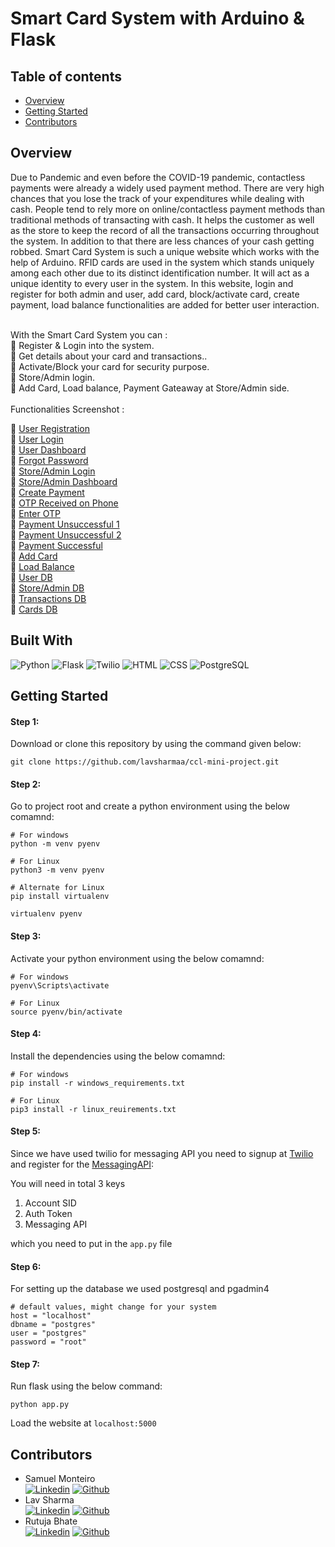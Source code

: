 # Smart Card System with Arduino & Flask

## Table of contents

- [Overview](#overview)
- [Getting Started](#gettingstarted)
- [Contributors](#contributors)

## Overview  <a id="overview"></a>

Due to Pandemic and even before the COVID-19 pandemic, contactless payments were already a widely used payment method. There are very high chances that you lose the track of your expenditures while dealing with cash. People tend to rely more on online/contactless payment methods than traditional methods of transacting with cash. It helps the customer as well as the store to keep the record of all the transactions occurring throughout the system. In addition to that there are less chances of your cash getting robbed.
Smart Card System is such a unique website which works with the help of Arduino. RFID cards are used in the system which stands uniquely among each other due to its distinct identification number. It will act as a unique identity to every user in the system. In this website, login and register for both admin and user, add card, block/activate card, create payment, load balance functionalities are added for better user interaction.

<br>
With the Smart Card System you can :
<br>
🔽 Register & Login into the system.<br>
🔽 Get details about your card and transactions..<br>
🔽 Activate/Block your card for security purpose.<br>
🔽 Store/Admin login.<br>
🔽 Add Card, Load balance, Payment Gateaway at Store/Admin side.<br>
<br>
Functionalities Screenshot :

🔽 [User Registration](./output_images/user_registration.png)<br>
🔽 [User Login](./output_images/user_login.png)<br>
🔽 [User Dashboard](./output_images/user_dashboard.png)<br>
🔽 [Forgot Password](/output_images/reset_password.png)<br>
🔽 [Store/Admin Login](./output_images/admin_login.png)<br>
🔽 [Store/Admin Dashboard](./output_images/store_dashboard.png)<br>
🔽 [Create Payment](./output_images/payment.png)<br>
🔽 [OTP Received on Phone](./output_images/mobile_otp.jpg)<br>
🔽 [Enter OTP](./output_images/enter_otp.png)<br>
🔽 [Payment Unsuccessful 1](./output_images/payment_un_1.png)<br>
🔽 [Payment Unsuccessful 2](./output_images/payment_un_2.png)<br>
🔽 [Payment Successful](./output_images/payment_successful.png)<br>
🔽 [Add Card](./output_images/add_card.png)<br>
🔽 [Load Balance](./output_images/load_balance.png)<br>
🔽 [User DB](./output_images/user_db.png)<br>
🔽 [Store/Admin DB](./output_images/admin_db.png)<br>
🔽 [Transactions DB](./output_images/transactions_db.png)<br>
🔽 [Cards DB](./output_images/cards_db.png)<br>

## Built With
![Python](https://img.shields.io/badge/python-3670A0?style=for-the-badge&logo=python&logoColor=ffdd54)
![Flask](https://img.shields.io/badge/flask-%23000.svg?style=for-the-badge&logo=flask&logoColor=white)
![Twilio](https://img.shields.io/badge/Twilio-F22F46?style=for-the-badge&logo=Twilio&logoColor=white)
![HTML](https://img.shields.io/badge/html5-%23E34F26.svg?style=for-the-badge&logo=html5&logoColor=white)
![CSS](https://img.shields.io/badge/css3-%231572B6.svg?style=for-the-badge&logo=css3&logoColor=white)
![PostgreSQL](https://img.shields.io/badge/postgres-%23316192.svg?style=for-the-badge&logo=postgresql&logoColor=white)

## Getting Started  <a id="gettingstarted"></a>

#### Step 1:

Download or clone this repository by using the command given below:

```
git clone https://github.com/lavsharmaa/ccl-mini-project.git
```

#### Step 2:

Go to project root and create a python environment using the below comamnd:

```
# For windows
python -m venv pyenv

# For Linux
python3 -m venv pyenv

# Alternate for Linux
pip install virtualenv

virtualenv pyenv
```

#### Step 3:

Activate your python environment using the below comamnd:

```
# For windows
pyenv\Scripts\activate

# For Linux
source pyenv/bin/activate
```

#### Step 4:

Install the dependencies using the below comamnd:

```
# For windows
pip install -r windows_requirements.txt

# For Linux
pip3 install -r linux_reuirements.txt
```

#### Step 5:

Since we have used twilio for messaging API you need to signup at [Twilio](https://www.twilio.com/) and register for the [MessagingAPI](https://www.twilio.com/docs/sms/send-messages):

You will need in total 3 keys
1. Account SID
2. Auth Token
3. Messaging API

which you need to put in the ```app.py``` file

#### Step 6:

For setting up the database we used postgresql and pgadmin4
```
# default values, might change for your system
host = "localhost"
dbname = "postgres"
user = "postgres"
password = "root"
```

#### Step 7:

Run flask using the below command:

```
python app.py
```
Load the website at ```localhost:5000```

## Contributors <a id="contributors"></a>
  - Samuel Monteiro<br> 
  [![Linkedin](https://img.shields.io/badge/LinkedIn-0077B5?style=for-the-badge&logo=linkedin&logoColor=white)](https://www.linkedin.com/in/samuel-monteiro-86103320a/)
  [![Github](https://img.shields.io/badge/GitHub-100000?style=for-the-badge&logo=github&logoColor=white)](https://github.com/ssBEASTss)
  - Lav Sharma<br>
  [![Linkedin](https://img.shields.io/badge/LinkedIn-0077B5?style=for-the-badge&logo=linkedin&logoColor=white)](https://www.linkedin.com/in/lavsharmaa/)
  [![Github](https://img.shields.io/badge/GitHub-100000?style=for-the-badge&logo=github&logoColor=white)](https://github.com/lavsharmaa)
  - Rutuja Bhate<br>
  [![Linkedin](https://img.shields.io/badge/LinkedIn-0077B5?style=for-the-badge&logo=linkedin&logoColor=white)](https://www.linkedin.com/in/rutuja-bhate-2a5999192/)
  [![Github](https://img.shields.io/badge/GitHub-100000?style=for-the-badge&logo=github&logoColor=white)](https://github.com/rutuja1908)